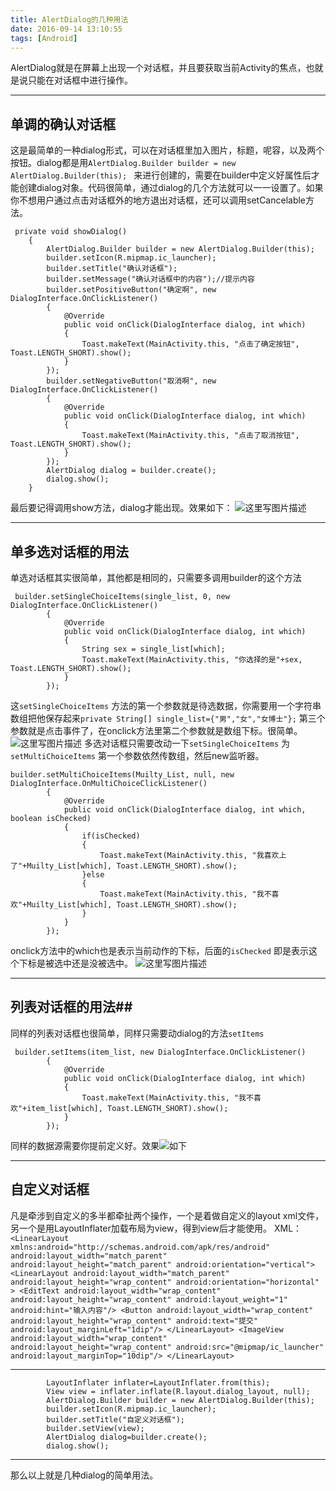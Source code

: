 ```yaml
---
title: AlertDialog的几种用法
date: 2016-09-14 13:10:55
tags: [Android]
---
```




AlertDialog就是在屏幕上出现一个对话框，并且要获取当前Activity的焦点，也就是说只能在对话框中进行操作。

----------
## 单调的确认对话框 ##
这是最简单的一种dialog形式，可以在对话框里加入图片，标题，呢容，以及两个按钮。dialog都是用`AlertDialog.Builder builder = new AlertDialog.Builder(this); ` 来进行创建的，需要在builder中定义好属性后才能创建dialog对象。代码很简单，通过dialog的几个方法就可以一一设置了。如果你不想用户通过点击对话框外的地方退出对话框，还可以调用setCancelable方法。

```
 private void showDialog()
    {
        AlertDialog.Builder builder = new AlertDialog.Builder(this);
        builder.setIcon(R.mipmap.ic_launcher);
        builder.setTitle("确认对话框");
        builder.setMessage("确认对话框中的内容");//提示内容
        builder.setPositiveButton("确定啊", new DialogInterface.OnClickListener()
        {
            @Override
            public void onClick(DialogInterface dialog, int which)
            {
                Toast.makeText(MainActivity.this, "点击了确定按钮", Toast.LENGTH_SHORT).show();
            }
        });
        builder.setNegativeButton("取消啊", new DialogInterface.OnClickListener()
        {
            @Override
            public void onClick(DialogInterface dialog, int which)
            {
                Toast.makeText(MainActivity.this, "点击了取消按钮", Toast.LENGTH_SHORT).show();
            }
        });
        AlertDialog dialog = builder.create();
        dialog.show();
    }
```
最后要记得调用show方法，dialog才能出现。效果如下：
![这里写图片描述](http://img.blog.csdn.net/20160914145701023)

----------
## 单多选对话框的用法 ##
单选对话框其实很简单，其他都是相同的，只需要多调用builder的这个方法

```
 builder.setSingleChoiceItems(single_list, 0, new DialogInterface.OnClickListener()
        {
            @Override
            public void onClick(DialogInterface dialog, int which)
            {
                String sex = single_list[which];
                Toast.makeText(MainActivity.this, "你选择的是"+sex, Toast.LENGTH_SHORT).show();
            }
        });
```
这`setSingleChoiceItems` 方法的第一个参数就是待选数据，你需要用一个字符串数组把他保存起来`private String[] single_list={"男","女","女博士"};` 第三个参数就是点击事件了，在onclick方法里第二个参数就是数组下标。很简单。
![这里写图片描述](http://img.blog.csdn.net/20160914151112996)
多选对话框只需要改动一下`setSingleChoiceItems` 为 `setMultiChoiceItems` 第一个参数依然传数组，然后new监听器。

```
builder.setMultiChoiceItems(Muilty_List, null, new DialogInterface.OnMultiChoiceClickListener()
        {
            @Override
            public void onClick(DialogInterface dialog, int which, boolean isChecked)
            {
                if(isChecked)
                {
                    Toast.makeText(MainActivity.this, "我喜欢上了"+Muilty_List[which], Toast.LENGTH_SHORT).show();
                }else
                {
                    Toast.makeText(MainActivity.this, "我不喜欢"+Muilty_List[which], Toast.LENGTH_SHORT).show();
                }
            }
        });
```
onclick方法中的which也是表示当前动作的下标，后面的`isChecked` 即是表示这个下标是被选中还是没被选中。
![这里写图片描述](http://img.blog.csdn.net/20160914152113509)

----------
## 列表对话框的用法##
同样的列表对话框也很简单，同样只需要动dialog的方法`setItems`

```
 builder.setItems(item_list, new DialogInterface.OnClickListener()
        {
            @Override
            public void onClick(DialogInterface dialog, int which)
            {
                Toast.makeText(MainActivity.this, "我不喜欢"+item_list[which], Toast.LENGTH_SHORT).show();
            }
        });
```
同样的数据源需要你提前定义好。效果![如下](http://img.blog.csdn.net/20160914153011084)

----------
## 自定义对话框 ##
凡是牵涉到自定义的多半都牵扯两个操作，一个是着做自定义的layout xml文件，另一个是用LayoutInflater加载布局为view，得到view后才能使用。
XML：`<LinearLayout xmlns:android="http://schemas.android.com/apk/res/android"
              android:layout_width="match_parent"
              android:layout_height="match_parent"
    android:orientation="vertical">
<LinearLayout
    android:layout_width="match_parent"
    android:layout_height="wrap_content"
    android:orientation="horizontal"
    >
    <EditText
        android:layout_width="wrap_content"
        android:layout_height="wrap_content"
        android:layout_weight="1"
        android:hint="输入内容"/>
    <Button
        android:layout_width="wrap_content"
        android:layout_height="wrap_content"
        android:text="提交"
        android:layout_marginLeft="1dip"/>
</LinearLayout>
    <ImageView
        android:layout_width="wrap_content"
        android:layout_height="wrap_content"
        android:src="@mipmap/ic_launcher"
        android:layout_marginTop="10dip"/>
</LinearLayout>
`

----------

```
        LayoutInflater inflater=LayoutInflater.from(this);
        View view = inflater.inflate(R.layout.dialog_layout, null);
        AlertDialog.Builder builder = new AlertDialog.Builder(this);
        builder.setIcon(R.mipmap.ic_launcher);
        builder.setTitle("自定义对话框");
        builder.setView(view);
        AlertDialog dialog=builder.create();
        dialog.show();
```

----------
那么以上就是几种dialog的简单用法。


